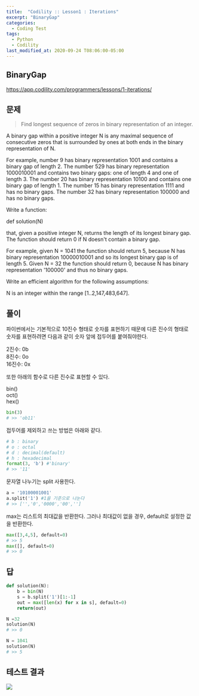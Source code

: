 ```yaml
---
title:  "Codility :: Lesson1 : Iterations"
excerpt: "BinaryGap"
categories:
  - Coding Test
tags:
  - Python
  - Codility
last_modified_at: 2020-09-24 T08:06:00-05:00
---
```



BinaryGap
-----------------------
<https://app.codility.com/programmers/lessons/1-iterations/>

문제
-------------------------
> Find longest sequence of zeros in binary representation of an integer.

A binary gap within a positive integer N is any maximal sequence of consecutive zeros that is surrounded by ones at both ends in the binary representation of N.

For example, number 9 has binary representation 1001 and contains a binary gap of length 2. The number 529 has binary representation 1000010001 and contains two binary gaps: one of length 4 and one of length 3. The number 20 has binary representation 10100 and contains one binary gap of length 1. The number 15 has binary representation 1111 and has no binary gaps. The number 32 has binary representation 100000 and has no binary gaps.

Write a function:

def solution(N)

that, given a positive integer N, returns the length of its longest binary gap. The function should return 0 if N doesn't contain a binary gap.

For example, given N = 1041 the function should return 5, because N has binary representation 10000010001 and so its longest binary gap is of length 5. Given N = 32 the function should return 0, because N has binary representation '100000' and thus no binary gaps.

Write an efficient algorithm for the following assumptions:

N is an integer within the range [1..2,147,483,647].

풀이
--------------

파이썬에서는 기본적으로 10진수 형태로 숫자를 표현하기 때문에 다른 진수의 형태로 숫자를 표현하려면 다음과 같이 숫자 앞에 접두어를 붙여줘야한다.

2진수: 0b  
8진수: 0o  
16진수: 0x  

또한 아래의 함수로 다른 진수로 표현할 수 있다.

bin()   
oct()   
hex()  


``` python
bin(3)
# >> 'ob11'
```


접두어를 제외하고 쓰는 방법은 아래와 같다.


``` python
# b : binary
# o : octal
# d : decimal(default)
# h : hexadecimal
format(3, 'b') #'binary'  
# >> '11'
```



문자열 나누기는 split 사용한다.

``` python
a = '10100001001'
a.split('1') #1을 기준으로 나눈다
# >> ['','0','0000','00','']
```

max는 리스트의 최대값을 반환한다.
그러나 최대값이 없을 경우, default로 설정한 값을 반환한다.


``` python
max([3,4,5], default=0)
# >> 5
max([], default=0)
# >> 0
```

답
--------------

``` python
def solution(N):
    b = bin(N)
    s = b.split('1')[1:-1]
    out = max([len(x) for x in s], default=0)
    return(out)

N =32
solution(N)
# >> 0

N = 1041
solution(N)
# >> 5
```

테스트 결과
--------------

![](/assets/codility-images/2020-09-24_lesson1-binarygap-9d11e48d.png)
